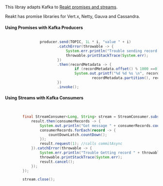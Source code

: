 This libray adapts Kafka to [Reakt promises and streams](http://advantageous.github.io/reakt/).


Reakt has promise libraries for Vert.x, Netty, Gauva and Cassandra.



#### Using Promises with Kafka Producers
```java

                producer.send(TOPIC, 1L * i, "value " + i)
                        .catchError(throwable -> {
                            System.err.println("Trouble sending record " + throwable.getLocalizedMessage());
                            throwable.printStackTrace(System.err);
                        })
                        .then(recordMetadata -> {
                                if (recordMetadata.offset() % 1000 ==0)
                                System.out.printf("%d %d %s \n", recordMetadata.offset(),
                                        recordMetadata.partition(), recordMetadata.topic());
                        })
                        .invoke();

```


#### Using Streams with Kafka Consumers
```java


        final StreamConsumer<Long, String> stream = StreamConsumer.subscribe(createConsumer(), TOPIC, result -> {
            result.then(consumerRecords -> {
                System.out.println("Got message " + consumerRecords.count());
                consumerRecords.forEach(record -> {
                    countDownLatch.countDown();
                });
                result.request(1); //calls commitAsync
            }).catchError(throwable -> {
                System.err.println("Trouble Getting record " + throwable.getLocalizedMessage());
                throwable.printStackTrace(System.err);
                result.cancel();
            });
        });

        stream.close();

```